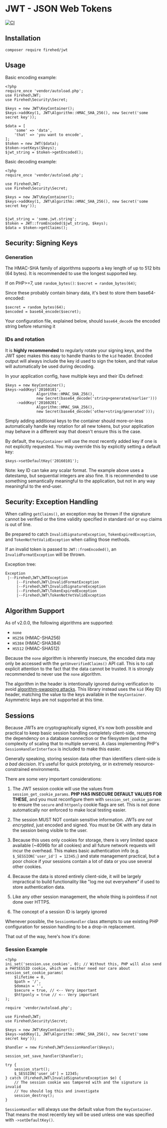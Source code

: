 # JWT - JSON Web Tokens

[![CI](https://github.com/Firehed/jwt/workflows/CI/badge.svg)](https://github.com/Firehed/jwt/actions?query=workflow%3ACI+branch%3Amaster)

## Installation
`composer require firehed/jwt`

## Usage
Basic encoding example:

```
<?php
require_once 'vendor/autoload.php';
use Firehed\JWT;
use Firehed\Security\Secret;

$keys = new JWT\KeyContainer();
$keys->addKey(1, JWT\Algorithm::HMAC_SHA_256(), new Secret('some secret key'));

$data = [
	'some' => 'data',
	'that' => 'you want to encode',
];
$token = new JWT($data);
$token->setKeys($keys);
$jwt_string = $token->getEncoded();
```

Basic decoding example:

```
<?php
require_once 'vendor/autoload.php';

use Firehed\JWT;
use Firehed\Security\Secret;

$keys = new JWT\KeyContainer();
$keys->addKey(1, JWT\Algorithm::HMAC_SHA_256(), new Secret('some secret key'));


$jwt_string = 'some.jwt.string';
$token = JWT::fromEncoded($jwt_string, $keys);
$data = $token->getClaims();
```

## Security: Signing Keys

### Generation

The HMAC-SHA family of algorithms supports a key length of up to 512 bits (64 bytes). It is recommended to use the longest supported key.

If on PHP>=7, use `random_bytes()`: `$secret = random_bytes(64)`;

Since these probably contain binary data, it's best to store them base64-encoded:

```
$secret = random_bytes(64);
$encoded = base64_encode($secret);
```

Your configuration file, explained below, should `base64_decode` the encoded string before returning it

### IDs and rotation

It is **highly recommended** to regularly rotate your signing keys, and the JWT spec makes this easy to handle thanks to the `kid` header. Encoded output will always include the key id used to sign the token, and that value will automatically be used during decoding.

In your application config, have multiple keys and their IDs defined:

```
$keys = new KeyContainer();
$keys->addKey('20160101',
              Algorithm::HMAC_SHA_256(),
              new Secret(base64_decode('string+generated/earlier')))
     ->addKey('20160201',
              Algorithm::HMAC_SHA_256(),
              new Secret(base64_decode('other+string/generated')));
```

Simply adding additional keys to the container should more-or-less automatically handle key rotation for all new tokens, but your application may behave in a different way that doesn't ensure this is the case.

By default, the `KeyContainer` will use the most recently added key if one is not explicitly requested. You may override this by explicitly setting a default key:

`$keys->setDefaultKey('20160101');`

Note: key ID can take any scalar format. The example above uses a datestamp, but sequential integers are also fine. It is recommended to use something semantically meaningful to the application, but not in any way meaningful to the end-user.

## Security: Exception Handling

When calling `getClaims()`, an exception may be thrown if the signature cannot be verified or the time validity specified in standard `nbf` or `exp` claims is out of line.

Be prepared to catch `InvalidSignatureException`, `TokenExpiredException`, and `TokenNotYetValidException` when calling those methods.

If an invalid token is passed to `JWT::fromEncoded()`, an `InvalidFormatException` will be thrown.

Exception tree:

```
Exception
 |--Firehed\JWT\JWTException
     |--Firehed\JWT\InvalidFormatException
     |--Firehed\JWT\InvalidSignatureException
     |--Firehed\JWT\TokenExpiredException
     |--Firehed\JWT\TokenNotYetValidException
```

## Algorithm Support

As of v2.0.0, the following algorithms are supported:

* `none`
* `HS256` (HMAC-SHA256)
* `HS384` (HMAC-SHA384)
* `HS512` (HMAC-SHA512)

Because the `none` algorithm is inherently insecure, the encoded data may only be accessed with the `getUnverifiedClaims()` API call. This is to call explicit attention to the fact that the data cannot be trusted. It is strongly recommended to never use the `none` algorithm.

The algorithm in the header is intentionally ignored during verification to avoid [algorithm-swapping attacks](https://auth0.com/blog/2015/03/31/critical-vulnerabilities-in-json-web-token-libraries/). This library instead uses the `kid` (Key ID) header, matching the value to the keys available in the `KeyContainer`. Asymmetric keys are not supported at this time.

## Sessions

Because JWTs are cryptographically signed, it's now both possible and practical to keep basic session handling completely client-side, removing the dependency on a database connection or the filesystem (and the complexity of scaling that to multiple servers). A class implementing PHP's `SessionHandlerInterface` is included to make this easier.

Generally speaking, storing session data other than identifiers client-side *is a bad decision*. It's useful for quick prototying, or in extremely resource-constrained environments.

There are some very important considerations:

1. The JWT session cookie will use the values from `session_get_cookie_params`. **PHP HAS INSECURE DEFAULT VALUES FOR THESE**, and you must reconfigure them with `session_set_cookie_params` to ensure the `secure` and `httponly` cookie flags are set. This is not done automatically nor enforced to make local testing easier.

2. The session MUST NOT contain sensitive information. JWTs *are not encrypted*, just encoded and signed. You must be OK with any data in the session being visible to the user.

3. Because this uses only cookies for storage, there is very limited space available (~4096b for all cookies) and all future network requests will incur the overhead. This makes basic authentication info (e.g. `$_SESSION['user_id'] = 12345;`) and state management practical, but a poor choice if your sessions contain a lot of data or you use several other cookies.

4. Because the data is stored entirely client-side, it will be largely impractical to build functionality like "log me out everywhere" if used to store authentication data.

5. Like any other session management, the whole thing is pointless if not done over HTTPS.

6. The concept of a session ID is largely ignored

Whenever possible, the `SessionHandler` class attempts to use existing PHP configuration for session handling to be a drop-in replacement.

That out of the way, here's how it's done:

### Session Example

```
<?php
ini_set('session.use_cookies', 0); // Without this, PHP will also send a PHPSESSID cookie, which we neither need nor care about
session_set_cookie_params(
	$lifetime = 0,
	$path = '/',
	$domain = '',
	$secure = true, // <-- Very important
	$httponly = true // <-- Very important
);

require 'vendor/autoload.php';

use Firehed\JWT;
use Firehed\Security\Secret;

$keys = new JWT\KeyContainer();
$keys->addKey(1, JWT\Algorithm::HMAC_SHA_256(), new Secret('some secret key'));

$handler = new Firehed\JWT\SessionHandler($keys);

session_set_save_handler($handler);

try {
    session_start();
    $_SESSION['user_id'] = 12345;
} catch (Firehed\JWT\InvalidSignatureException $e) {
	// The session cookie was tampered with and the signature is invalid
    // You should log this and investigate
    session_destroy();
}
```

`SessionHandler` will always use the default value from the `KeyContainer`. That means the most recently key will be used unless one was specified with `->setDefaultKey()`.

